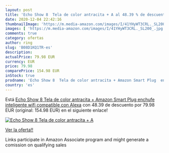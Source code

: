 ```yaml
---
layout: post
title: 'Echo Show 8  Tela de color antracita + A al 48.39 % de descuento'
date: 2020-12-04 22:42:16
thumbnailImage: 'https://m.media-amazon.com/images/I/41YHyWT3CRL._SL200_.jpg'
images: [ 'https://m.media-amazon.com/images/I/41YHyWT3CRL._SL200_.jpg' ]
comments: true
category: ofertas
author: ring
slug: 'B08D1KQ1TR-es'
description:
actualPrice: 79.98 EUR
currency: EUR
price: 79.98
comparePrice: 154.98 EUR
inStock: true
prodname: 'Echo Show 8  Tela de color antracita + Amazon Smart Plug  enchufe inteligente wifi   compatible con Alexa'
country: 'es'
---
```


Está [Echo Show 8  Tela de color antracita + Amazon Smart Plug  enchufe inteligente wifi   compatible con Alexa](https://www.amazon.es/dp/B08D1KQ1TR/?tag=tolees-21) con 48.39 de descuento por 79.98 EUR (original: 154.98 EUR) en el siguiente enlace!

[![Echo Show 8  Tela de color antracita + A](https://m.media-amazon.com/images/I/41YHyWT3CRL._SL200_.jpg)](https://www.amazon.es/dp/B08D1KQ1TR/?tag=tolees-21)

[Ver la oferta!!](https://www.amazon.es/dp/B08D1KQ1TR/?tag=tolees-21)

Links participate in Amazon Associate program and might generate a comission on qualifying sales


